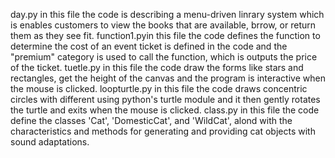 day.py in this file the code is describing a menu-driven linrary system which is enables customers to view the books that are available, brrow, or return them as they see fit.
function1.pyin this file the code defines the function to determine the cost of an event ticket is defined in the code  and the "premium" category is used to call the function, which is outputs the price of the ticket.
tuetle.py in this file the code draw the forms like stars and rectangles, get the height of the canvas and the program is interactive when the mouse is clicked.
loopturtle.py in this file the code draws concentric circles with different using python's turtle module and it then gently rotates the turtle and exits when the mouse is clicked.
class.py in this file the code define the classes 'Cat', 'DomesticCat', and 'WildCat', alond with the characteristics and methods for generating and providing cat objects with sound adaptations.